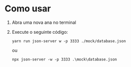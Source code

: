 # Como usar

1. Abra uma nova ana no terminal
2. Execute o seguinte código:

   ```
   yarn run json-server w -p 3333 ./mock/database.json
   ```

   ou

   ```
   npx json-server -w -p 3333 .\mock\database.json
   ```

